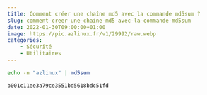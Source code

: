 ```yaml
---
title: Comment créer une chaîne md5 avec la commande md5sum ?
slug: comment-creer-une-chaine-md5-avec-la-commande-md5sum
date: 2022-01-30T09:00:00+01:00
image: https://pic.azlinux.fr/v1/29992/raw.webp
categories:
    - Sécurité
    - Utilitaires
--- 
```


```bash
echo -n "azlinux" | md5sum
```

```bash
b001c11ee3a79ce3551bd5618bdc51fd
```
